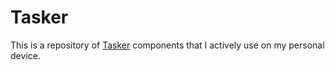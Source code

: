 # Tasker
This is a repository of [Tasker](http://tasker.dinglisch.net/) components
that I actively use on my personal device.
